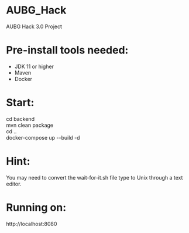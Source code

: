 # AUBG_Hack
AUBG Hack 3.0 Project

# Pre-install tools needed:
- JDK 11 or higher
- Maven
- Docker

# Start:
cd backend \
mvn clean package \
cd .. \
docker-compose up --build -d

# Hint:
You may need to convert the wait-for-it.sh file type to Unix through a text editor.

# Running on:
http://localhost:8080
 
